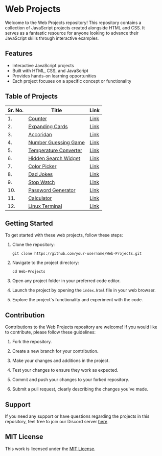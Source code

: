 # Web Projects

Welcome to the Web Projects repository! This repository contains a collection of JavaScript projects created alongside HTML and CSS. It serves as a fantastic resource for anyone looking to advance their JavaScript skills through interactive examples.

## Features

- Interactive JavaScript projects
- Built with HTML, CSS, and JavaScript
- Provides hands-on learning opportunities
- Each project focuses on a specific concept or functionality

## Table of Projects

| Sr. No. | Title | Link |
| ------------- | ------------- | ------------- |
| 1. | [Counter](./Counter/index.html "Counter") | [Link](https://alkaison.github.io/Web-Projects/Counter/index.html "Counter") |
| 2. | [Expanding Cards](./Expanding%20Cards/index.html "Expanding Cards") | [Link](https://alkaison.github.io/Web-Projects/Expanding%20Cards/index.html "Expanding Cards") |
| 3. | [Accoridan](./Accoridan/index.html "Accoridan") | [Link](https://alkaison.github.io/Web-Projects/Accoridan/index.html "Accoridan") |
| 4. | [Number Guessing Game](./Number%20Guessing%20Game/index.html "Number Guessing Game") | [Link](https://alkaison.github.io/Web-Projects/Number%20Guessing%20Game/index.html "Number Guessing Game") |
| 5. | [Temperature Converter](./Temperature%20Converter/index.html "Temperature Converter") | [Link](https://alkaison.github.io/Web-Projects/Temperature%20Converter/index.html "Temperature Converter") |
| 6. | [Hidden Search Widget](./Hidden%20Search%20Widget/index.html "Hidden Search Widget") | [Link](https://alkaison.github.io/Web-Projects/Hidden%20Search%20Widget/index.html "Hidden Search Widget") |
| 7. | [Color Picker](./Color%20Picker/index.html "Color Picker") | [Link](https://alkaison.github.io/Web-Projects/Color%20Picker/index.html) |
| 8. | [Dad Jokes](./Dad%20Jokes/index.html "Dad Jokes") | [Link](https://alkaison.github.io/Web-Projects/Dad%20Jokes/index.html) |
| 9. | [Stop Watch](./Stop%20Watch/index.html "Stop Watch") | [Link](https://alkaison.github.io/Web-Projects/Stop%20Watch/index.html) |
| 10. | [Password Generator](./Password%20Generator/index.html "Password Generator") | [Link](https://alkaison.github.io/Web-Projects/Password%20Generator/index.html "Password Generator") |
| 11. | [Calculator](./Calculator/index.html) | [Link](https://alkaison.github.io/Web-Projects/Calculator/index.html "Calculator") |
| 12. | [Linux Terminal](./Hackerman/index.html) | [Link](https://alkaison.github.io/Web-Projects/Hackerman/index.html) |

## Getting Started

To get started with these web projects, follow these steps:

1. Clone the repository:

   ```shell
   git clone https://github.com/your-username/Web-Projects.git
   ```

2. Navigate to the project directory:

   ```shell
   cd Web-Projects
   ```

3. Open any project folder in your preferred code editor.

4. Launch the project by opening the `index.html` file in your web browser.

5. Explore the project's functionality and experiment with the code.

## Contribution

Contributions to the Web Projects repository are welcome! If you would like to contribute, please follow these guidelines:

1. Fork the repository.

2. Create a new branch for your contribution.

3. Make your changes and additions in the project.

4. Test your changes to ensure they work as expected.

5. Commit and push your changes to your forked repository.

6. Submit a pull request, clearly describing the changes you've made.


## Support

If you need any support or have questions regarding the projects in this repository, feel free to join our Discord server [here](https://discord.gg/dF4PHpA "Byte Hub Discord").

## MIT License

This work is licensed under the [MIT License](LICENSE.md "MIT License").
